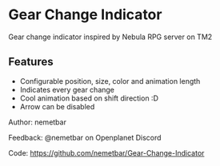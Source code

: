 # Gear Change Indicator

Gear change indicator inspired by Nebula RPG server on TM2

## Features

- Configurable position, size, color and animation length
- Indicates every gear change
- Cool animation based on shift direction :D
- Arrow can be disabled

Author: nemetbar

Feedback: @nemetbar on Openplanet Discord

Code: https://github.com/nemetbar/Gear-Change-Indicator
